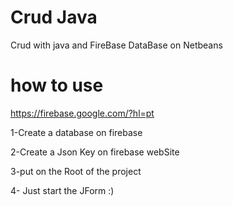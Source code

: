 # Crud Java
Crud with java and FireBase DataBase on Netbeans

# how to use
https://firebase.google.com/?hl=pt

1-Create a database on firebase

2-Create a Json Key on firebase webSite

3-put on the Root of the project

4- Just start the JForm :)



